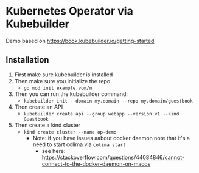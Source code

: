 # Kubernetes Operator via Kubebuilder


Demo based on https://book.kubebuilder.io/getting-started

## Installation

1. First make sure kubebuilder is installed
2. Then make sure you initialize the repo
    - `go mod init example.vom/m`
3. Then you can run the kubebuilder command:
    - `kubebuilder init --domain my.domain --repo my.domain/guestbook` 
4. Then create an API
    - `kubebuilder create api --group webapp --version v1 --kind Guestbook`
5. Then create a kind cluster
    - `kind create cluster --name op-demo`
        - Note: if you have issues aabout docker daemon note that it's a need to start colima via `colima start`
            - see here: https://stackoverflow.com/questions/44084846/cannot-connect-to-the-docker-daemon-on-macos

